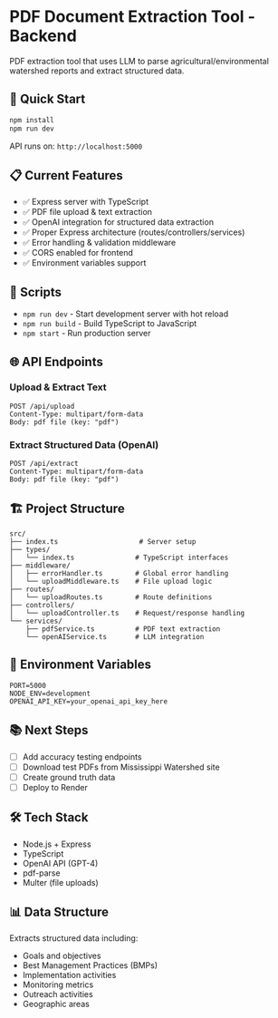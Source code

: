 # PDF Document Extraction Tool - Backend

PDF extraction tool that uses LLM to parse agricultural/environmental watershed reports and extract structured data.

## 🚀 Quick Start

```bash
npm install
npm run dev
```

API runs on: `http://localhost:5000`

## 📋 Current Features

- ✅ Express server with TypeScript
- ✅ PDF file upload & text extraction
- ✅ OpenAI integration for structured data extraction
- ✅ Proper Express architecture (routes/controllers/services)
- ✅ Error handling & validation middleware
- ✅ CORS enabled for frontend
- ✅ Environment variables support

## 🔧 Scripts

- `npm run dev` - Start development server with hot reload
- `npm run build` - Build TypeScript to JavaScript
- `npm start` - Run production server

## 🌐 API Endpoints

### Upload & Extract Text

```
POST /api/upload
Content-Type: multipart/form-data
Body: pdf file (key: "pdf")
```

### Extract Structured Data (OpenAI)

```
POST /api/extract
Content-Type: multipart/form-data
Body: pdf file (key: "pdf")
```

## 🏗️ Project Structure

```
src/
├── index.ts                    # Server setup
├── types/
│   └── index.ts               # TypeScript interfaces
├── middleware/
│   ├── errorHandler.ts        # Global error handling
│   └── uploadMiddleware.ts    # File upload logic
├── routes/
│   └── uploadRoutes.ts        # Route definitions
├── controllers/
│   └── uploadController.ts    # Request/response handling
└── services/
    ├── pdfService.ts          # PDF text extraction
    └── openAIService.ts       # LLM integration
```

## 🔑 Environment Variables

```env
PORT=5000
NODE_ENV=development
OPENAI_API_KEY=your_openai_api_key_here
```

## 📚 Next Steps

- [ ] Add accuracy testing endpoints
- [ ] Download test PDFs from Mississippi Watershed site
- [ ] Create ground truth data
- [ ] Deploy to Render

## 🛠 Tech Stack

- Node.js + Express
- TypeScript
- OpenAI API (GPT-4)
- pdf-parse
- Multer (file uploads)

## 📊 Data Structure

Extracts structured data including:

- Goals and objectives
- Best Management Practices (BMPs)
- Implementation activities
- Monitoring metrics
- Outreach activities
- Geographic areas
